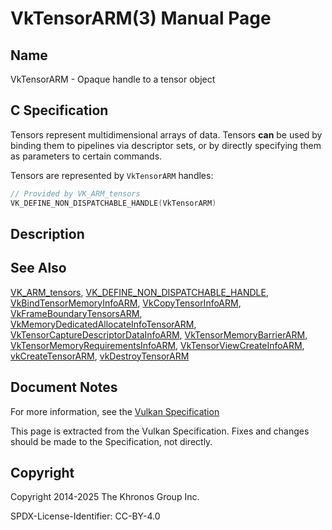 # VkTensorARM(3) Manual Page

## Name

VkTensorARM - Opaque handle to a tensor object



## [](#_c_specification)C Specification

Tensors represent multidimensional arrays of data. Tensors **can** be used by binding them to pipelines via descriptor sets, or by directly specifying them as parameters to certain commands.

Tensors are represented by `VkTensorARM` handles:

```c++
// Provided by VK_ARM_tensors
VK_DEFINE_NON_DISPATCHABLE_HANDLE(VkTensorARM)
```

## [](#_description)Description

## [](#_see_also)See Also

[VK\_ARM\_tensors](https://registry.khronos.org/vulkan/specs/latest/man/html/VK_ARM_tensors.html), [VK\_DEFINE\_NON\_DISPATCHABLE\_HANDLE](https://registry.khronos.org/vulkan/specs/latest/man/html/VK_DEFINE_NON_DISPATCHABLE_HANDLE.html), [VkBindTensorMemoryInfoARM](https://registry.khronos.org/vulkan/specs/latest/man/html/VkBindTensorMemoryInfoARM.html), [VkCopyTensorInfoARM](https://registry.khronos.org/vulkan/specs/latest/man/html/VkCopyTensorInfoARM.html), [VkFrameBoundaryTensorsARM](https://registry.khronos.org/vulkan/specs/latest/man/html/VkFrameBoundaryTensorsARM.html), [VkMemoryDedicatedAllocateInfoTensorARM](https://registry.khronos.org/vulkan/specs/latest/man/html/VkMemoryDedicatedAllocateInfoTensorARM.html), [VkTensorCaptureDescriptorDataInfoARM](https://registry.khronos.org/vulkan/specs/latest/man/html/VkTensorCaptureDescriptorDataInfoARM.html), [VkTensorMemoryBarrierARM](https://registry.khronos.org/vulkan/specs/latest/man/html/VkTensorMemoryBarrierARM.html), [VkTensorMemoryRequirementsInfoARM](https://registry.khronos.org/vulkan/specs/latest/man/html/VkTensorMemoryRequirementsInfoARM.html), [VkTensorViewCreateInfoARM](https://registry.khronos.org/vulkan/specs/latest/man/html/VkTensorViewCreateInfoARM.html), [vkCreateTensorARM](https://registry.khronos.org/vulkan/specs/latest/man/html/vkCreateTensorARM.html), [vkDestroyTensorARM](https://registry.khronos.org/vulkan/specs/latest/man/html/vkDestroyTensorARM.html)

## [](#_document_notes)Document Notes

For more information, see the [Vulkan Specification](https://registry.khronos.org/vulkan/specs/latest/html/vkspec.html#VkTensorARM)

This page is extracted from the Vulkan Specification. Fixes and changes should be made to the Specification, not directly.

## [](#_copyright)Copyright

Copyright 2014-2025 The Khronos Group Inc.

SPDX-License-Identifier: CC-BY-4.0
